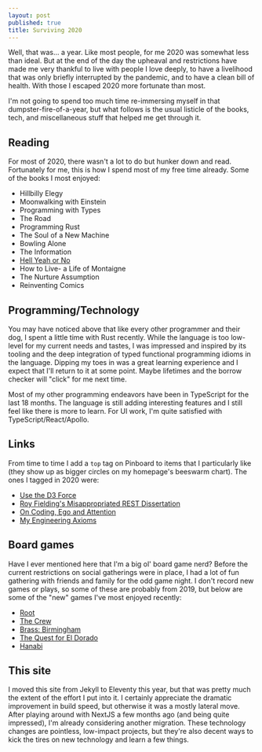 ```yaml
---
layout: post
published: true
title: Surviving 2020
---
```


Well, that was... a year. Like most people, for me 2020 was somewhat less than ideal.
But at the end of the day the upheaval and restrictions have made me very thankful to live with
people I love deeply, to have a livelihood that was only briefly interrupted by the pandemic, and to
have a clean bill of health. With those I escaped 2020 more fortunate than most.

I'm not going to spend too much time re-immersing myself in that dumpster-fire-of-a-year, but what
follows is the usual listicle of the books, tech, and miscellaneous stuff that helped me get through
it.


## Reading

For most of 2020, there wasn't a lot to do but hunker down and read. Fortunately for me, this is how
I spend most of my free time already. Some of the books I most enjoyed:

* Hillbilly Elegy
* Moonwalking with Einstein
* Programming with Types
* The Road
* Programming Rust
* The Soul of a New Machine
* Bowling Alone
* The Information
* [Hell Yeah or No](https://sive.rs/n)
* How to Live- a Life of Montaigne
* The Nurture Assumption
* Reinventing Comics


## Programming/Technology

You may have noticed above that like every other programmer and their dog, I spent a little time
with Rust recently. While the language is too low-level for my current needs and
tastes, I was impressed and inspired by its tooling and the deep integration of typed functional
programming idioms in the language. Dipping my toes in was a great learning experience and I expect
that I'll return to it at some point. Maybe lifetimes and the borrow checker will "click" for me
next time.

Most of my other programming endeavors have been in TypeScript for the last 18 months. The language is
still adding interesting features and I still feel like there is more to learn. For UI work,
I'm quite satisfied with TypeScript/React/Apollo.


## Links

From time to time I add a `top` tag on Pinboard to items that I particularly like (they show up as
bigger circles on my homepage's beeswarm chart). The ones I tagged in 2020 were:

* [Use the D3 Force](https://wattenberger.com/blog/d3-force)
* [Roy Fielding's Misappropriated REST Dissertation](https://twobithistory.org/2020/06/28/rest.html)
* [On Coding, Ego and Attention](https://josebrowne.com/on-coding-ego-and-attention/)
* [My Engineering Axioms](https://martinrue.com/my-engineering-axioms/)


## Board games

Have I ever mentioned here that I'm a big ol' board game nerd? Before the current restrictions on
social gatherings were in place, I had a lot of fun gathering with friends and family for the odd
game night. I don't record new games or plays, so some of these are probably from 2019, but below
are some of the "new" games I've most enjoyed recently:

* [Root](https://boardgamegeek.com/boardgame/237182/root)
* [The Crew](https://boardgamegeek.com/boardgame/284083/crew-quest-planet-nine)
* [Brass: Birmingham](https://boardgamegeek.com/boardgame/224517/brass-birmingham)
* [The Quest for El Dorado](https://boardgamegeek.com/boardgame/217372/quest-el-dorado)
* [Hanabi](https://boardgamegeek.com/boardgame/98778/hanabi)


## This site

I moved this site from Jekyll to Eleventy this year, but that was pretty much the extent of the
effort I put into it. I certainly appreciate the dramatic improvement in build speed, but otherwise
it was a mostly lateral move. After playing around with NextJS a few months ago (and being quite
impressed), I'm already considering another migration. These technology changes are pointless,
low-impact projects, but they're also decent ways to kick the tires on new technology and learn a
few things.

